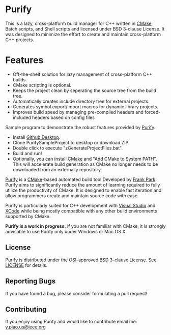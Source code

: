 # Purify

This is a lazy, cross-platform build manager for C++ written in [CMake](http://www.cmake.org/), Batch scripts, and Shell scripts and licensed under BSD 3-clause License. It was designed to minimize the effort to create and maintain cross-platform C++ projects.

# Features
- Off-the-shelf solution for lazy management of cross-platform C++ builds.
- CMake scripting is optional.
- Keeps the project clean by seperating the source tree from the build tree.
- Automatically creates include directory tree for external projects.
- Generates symbol export/import macros for dynamic library projects.
- Improves build speed by managing pre-compiled headers and forced-included headers based on config files


Sample program to demonstrate the robust features provided by [Purify](https://github.com/piaoasd123/Purify).

 - Install [Github Desktop](https://desktop.github.com/).
 - Clone PurifySampleProject to desktop or download ZIP.
 - Double click to execute "zGenerateProjectFiles.bat".
 - Build and run!
 - Optionally, you can install [CMake](http://www.cmake.org/) and "Add CMake to System PATH". This will accelerate build generation as CMake no longer needs to be downloaded from an externally repository.


 
[Purify](https://github.com/piaoasd123/Purify) is a [CMake](http://www.cmake.org/)-based automated build tool Developed by [Frank Park](https://www.linkedin.com/in/fpark12). Purify aims to significantly reduce the amount of learning required to fully utilize the productivity of CMake. It is designed to enable fast iteration and allow programmers create and maintain source code with ease.

Purify is particularly suited for C++ development with [Visual Studio](http://www.visualstudio.com/) and [XCode](https://developer.apple.com/xcode/) while being mostly compatible with any other build environments supported by CMake.

**Purify is a work in progress.** If you are not familiar with CMake, it is strongly advisable to use Purify only under Windows or Mac OS X.

License
-------

Purify is distributed under the OSI-approved BSD 3-clause License.
See [LICENSE](https://raw.github.com/piaoasd123/PurifySampleProject/master/LICENSE) for details.

Reporting Bugs
--------------

If you have found a bug, please consider formulating a pull request!

Contributing
------------

If you enjoy using Purify and would like to contribute email me: y.piao.us@ieee.org
